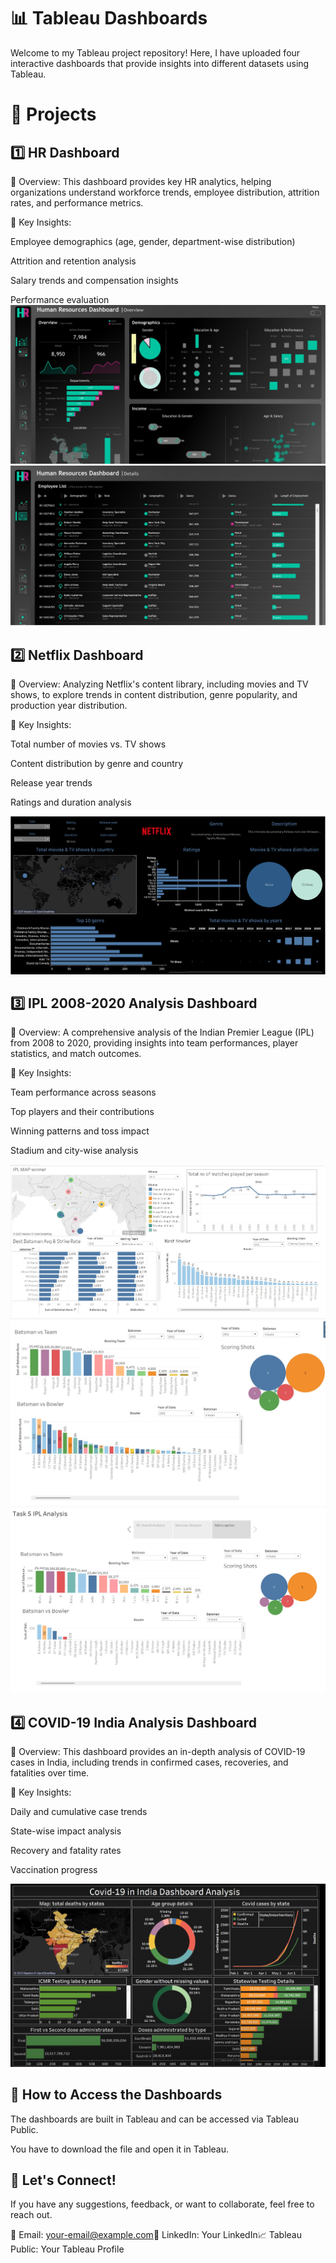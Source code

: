 # 📊 Tableau Dashboards

Welcome to my Tableau project repository! Here, I have uploaded four interactive dashboards that provide insights into different datasets using Tableau.

# 📌 Projects

## 1️⃣ HR Dashboard

🔹 Overview: This dashboard provides key HR analytics, helping organizations understand workforce trends, employee distribution, attrition rates, and performance metrics.

🔹 Key Insights:

Employee demographics (age, gender, department-wise distribution)

Attrition and retention analysis

Salary trends and compensation insights

Performance evaluation
![HR Dashboard](https://github.com/amirhamzakhan2001/Tableau_Dashboard/blob/main/HR_Dashboard_Tableau/img1.jpg)
![HR Dashboard](https://github.com/amirhamzakhan2001/Tableau_Dashboard/blob/main/HR_Dashboard_Tableau/img2.jpg)

## 2️⃣ Netflix Dashboard

🔹 Overview: Analyzing Netflix's content library, including movies and TV shows, to explore trends in content distribution, genre popularity, and production year distribution.

🔹 Key Insights:

Total number of movies vs. TV shows

Content distribution by genre and country

Release year trends

Ratings and duration analysis

![Netflix Dashboard](https://github.com/amirhamzakhan2001/Tableau_Dashboard/blob/main/Netflix_Dashboard_Tableau/img1.jpg)

## 3️⃣ IPL 2008-2020 Analysis Dashboard

🔹 Overview: A comprehensive analysis of the Indian Premier League (IPL) from 2008 to 2020, providing insights into team performances, player statistics, and match outcomes.

🔹 Key Insights:

Team performance across seasons

Top players and their contributions

Winning patterns and toss impact

Stadium and city-wise analysis

![IPL Dashboard](https://github.com/amirhamzakhan2001/Tableau_Dashboard/blob/main/IPL_2008-2020_Dashboard_Tableau/img1.jpg)
![IPL Dashboard](https://github.com/amirhamzakhan2001/Tableau_Dashboard/blob/main/IPL_2008-2020_Dashboard_Tableau/img2.jpg)
![IPL Dashboard](https://github.com/amirhamzakhan2001/Tableau_Dashboard/blob/main/IPL_2008-2020_Dashboard_Tableau/img3.jpg)

## 4️⃣ COVID-19 India Analysis Dashboard

🔹 Overview: This dashboard provides an in-depth analysis of COVID-19 cases in India, including trends in confirmed cases, recoveries, and fatalities over time.

🔹 Key Insights:

Daily and cumulative case trends

State-wise impact analysis

Recovery and fatality rates

Vaccination progress

![Covid-19 Dashboard](https://github.com/amirhamzakhan2001/Tableau_Dashboard/blob/main/Covid19_Analysis_Tableau/img1.jpg)

## 🚀 How to Access the Dashboards

The dashboards are built in Tableau and can be accessed via Tableau Public.

You have to download the file and open it in Tableau.



## 📢 Let's Connect!

If you have any suggestions, feedback, or want to collaborate, feel free to reach out.

📧 Email: your-email@example.com🔗 LinkedIn: Your LinkedIn📈 Tableau Public: Your Tableau Profile

